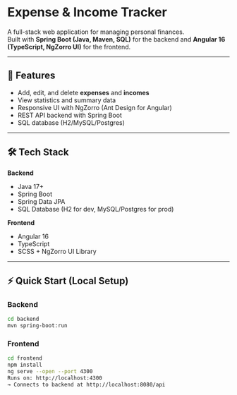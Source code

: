# Expense & Income Tracker

A full-stack web application for managing personal finances.  
Built with **Spring Boot (Java, Maven, SQL)** for the backend and **Angular 16 (TypeScript, NgZorro UI)** for the frontend.

---

## 🚀 Features
- Add, edit, and delete **expenses** and **incomes**
- View statistics and summary data
- Responsive UI with NgZorro (Ant Design for Angular)
- REST API backend with Spring Boot
- SQL database (H2/MySQL/Postgres)

---

## 🛠️ Tech Stack
**Backend**
- Java 17+
- Spring Boot
- Spring Data JPA
- SQL Database (H2 for dev, MySQL/Postgres for prod)

**Frontend**
- Angular 16
- TypeScript
- SCSS + NgZorro UI Library

---

## ⚡ Quick Start (Local Setup)

### Backend
```bash
cd backend
mvn spring-boot:run

```
### Frontend
```bash
cd frontend
npm install
ng serve --open --port 4300
Runs on: http://localhost:4300  
→ Connects to backend at http://localhost:8080/api


```



